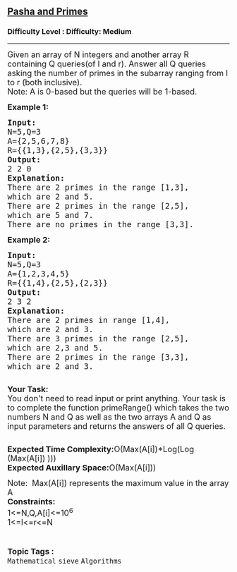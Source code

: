 <h2><a href="https://www.geeksforgeeks.org/problems/pasha-and-primes0438/1?page=18&difficulty=Medium&status=unsolved,attempted&sortBy=accuracy">Pasha and Primes</a></h2><h3>Difficulty Level : Difficulty: Medium</h3><hr><div class="problems_problem_content__Xm_eO"><p><span style="font-size:18px">Given an array of N integers and another array R containing Q queries(of l and r). Answer all Q queries asking the number of primes in the subarray ranging from l to r (both inclusive).<br>
Note: A is 0-based but the queries will be 1-based.</span></p>

<p><span style="font-size:18px"><strong>Example 1:</strong></span></p>

<pre><span style="font-size:18px"><strong>Input:</strong>
N=5,Q=3
A={2,5,6,7,8}
R={{1,3},{2,5},{3,3}}
<strong>Output:</strong>
2 2 0
<strong>Explanation:</strong>
There are 2 primes in the range [1,3], 
which are 2 and 5.
There are 2 primes in the range [2,5],
which are 5 and 7.
There are no primes in the range [3,3].</span></pre>

<p><strong><span style="font-size:18px">Example 2:</span></strong></p>

<pre><span style="font-size:18px"><strong>Input:</strong>
N=5,Q=3
A={1,2,3,4,5}
R={{1,4},{2,5},{2,3}}
<strong>Output:</strong>
2 3 2
<strong>Explanation:</strong>
There are 2 primes in range [1,4],
which are 2 and 3.
There are 3 primes in the range [2,5],
which are 2,3 and 5.
There are 2 primes in the range [3,3],
which are 2 and 3.</span></pre>

<p><br>
<span style="font-size:18px"><strong>Your Task:</strong><br>
You don't need to read input or print anything. Your task is to complete the function primeRange() which takes the two numbers N and Q as well as the two arrays A and Q as input parameters and returns the answers of all Q queries.</span></p>

<p><br>
<span style="font-size:18px"><strong>Expected Time Complexity:</strong>O(Max(A[i])*Log(Log (Max(A[i]) )))<br>
<strong>Expected Auxillary Space:</strong>O(Max(A[i]))</span></p>

<p><span style="font-size:18px">Note:&nbsp;&nbsp;Max(A[i]) represents the maximum value in the array A</span><br>
<span style="font-size:18px"><strong>Constraints:</strong><br>
1&lt;=N,Q,A[i]&lt;=10<sup>6</sup><br>
1&lt;=l&lt;=r&lt;=N</span></p>
</div><br><p><span style=font-size:18px><strong>Topic Tags : </strong><br><code>Mathematical</code>&nbsp;<code>sieve</code>&nbsp;<code>Algorithms</code>&nbsp;